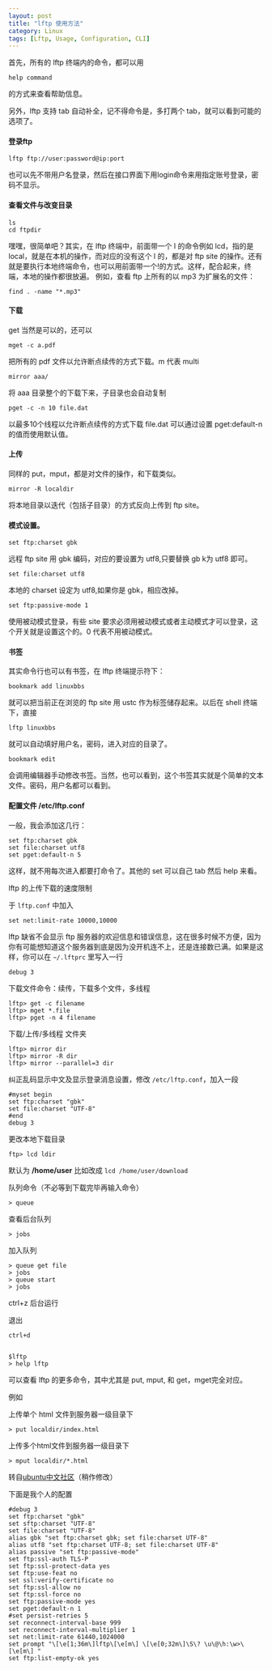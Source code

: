```yaml
---
layout: post
title: "lftp 使用方法"
category: Linux
tags: [Lftp, Usage, Configuration, CLI]
---
```


首先，所有的 lftp 终端内的命令，都可以用

    help command

的方式来查看帮助信息。

另外，lftp 支持 tab 自动补全，记不得命令是，多打两个 tab，就可以看到可能的选项了。

#### 登录ftp

    lftp ftp://user:password@ip:port

也可以先不带用户名登录，然后在接口界面下用login命令来用指定账号登录，密码不显示。

<!-- more -->

#### 查看文件与改变目录

    ls
    cd ftpdir

嘿嘿，很简单吧？其实，在 lftp 终端中，前面带一个 l 的命令例如 lcd，指的是 local，就是在本机的操作，而对应的没有这个 l 的，都是对 ftp site 的操作。还有就是要执行本地终端命令，也可以用前面带一个!的方式。这样，配合起来，终端，本地的操作都很放遍。
例如，查看 ftp 上所有的以 mp3 为扩展名的文件：

    find . -name "*.mp3"

#### 下载

get 当然是可以的，还可以

    mget -c a.pdf

把所有的 pdf 文件以允许断点续传的方式下载。m 代表 multi

    mirror aaa/

将 aaa 目录整个的下载下来，子目录也会自动复制

    pget -c -n 10 file.dat

以最多10个线程以允许断点续传的方式下载 file.dat
可以通过设置 pget:default-n 的值而使用默认值。

#### 上传

同样的 put，mput，都是对文件的操作，和下载类似。

    mirror -R localdir

将本地目录以迭代（包括子目录）的方式反向上传到 ftp site。

#### 模式设置。

    set ftp:charset gbk

远程 ftp site 用 gbk 编码，对应的要设置为 utf8,只要替换 gb k为 utf8 即可。

    set file:charset utf8

本地的 charset 设定为 utf8,如果你是 gbk，相应改掉。

    set ftp:passive-mode 1

使用被动模式登录，有些 site 要求必须用被动模式或者主动模式才可以登录，这个开关就是设置这个的。0 代表不用被动模式。

#### 书签

其实命令行也可以有书签，在 lftp 终端提示符下：

    bookmark add linuxbbs

就可以把当前正在浏览的 ftp site 用 ustc 作为标签储存起来。以后在 shell 终端下，直接

    lftp linuxbbs

就可以自动填好用户名，密码，进入对应的目录了。

    bookmark edit

会调用编辑器手动修改书签。当然，也可以看到，这个书签其实就是个简单的文本文件。密码，用户名都可以看到。

#### 配置文件 /etc/lftp.conf

一般，我会添加这几行：

    set ftp:charset gbk
    set file:charset utf8
    set pget:default-n 5

这样，就不用每次进入都要打命令了。其他的 set 可以自己 tab 然后 help 来看。

lftp 的上传下载的速度限制

于 `lftp.conf` 中加入

    set net:limit-rate 10000,10000

lftp 缺省不会显示 ftp 服务器的欢迎信息和错误信息，这在很多时候不方便，因为你有可能想知道这个服务器到底是因为没开机连不上，还是连接数已满。如果是这样，你可以在 `~/.lftprc` 里写入一行

    debug 3

下载文件命令：续传，下载多个文件，多线程

    lftp> get -c filename
    lftp> mget *.file
    lftp> pget -n 4 filename

下载/上传/多线程 文件夹

    lftp> mirror dir
    lftp> mirror -R dir
    lftp> mirror --parallel=3 dir

纠正乱码显示中文及显示登录消息设置，修改 `/etc/lftp.conf`，加入一段

    #myset begin
    set ftp:charset "gbk"
    set file:charset "UTF-8"
    #end
    debug 3

更改本地下载目录

    ftp> lcd ldir

默认为 **/home/user**
比如改成 `lcd /home/user/download`

队列命令（不必等到下载完毕再输入命令）

    > queue

查看后台队列

    > jobs

加入队列

    > queue get file
    > jobs
    > queue start
    > jobs

ctrl+z 后台运行

退出

    ctrl+d


    $lftp
    > help lftp

可以查看 lftp 的更多命令，其中尤其是 put, mput, 和 get，mget完全对应。

例如

上传单个 html 文件到服务器一级目录下

    > put localdir/index.html

上传多个html文件到服务器一级目录下

    > mput localdir/*.html


转自[ubuntu中文社区](http://forum.ubuntu.org.cn/viewtopic.php?f=73&t=59102)（稍作修改）

下面是我个人的配置

```
#debug 3
set ftp:charset "gbk"
set sftp:charset "UTF-8"
set file:charset "UTF-8"
alias gbk "set ftp:charset gbk; set file:charset UTF-8"
alias utf8 "set ftp:charset UTF-8; set file:charset UTF-8"
alias passive "set ftp:passive-mode"
set ftp:ssl-auth TLS-P
set ftp:ssl-protect-data yes
set ftp:use-feat no
set ssl:verify-certificate no
set ftp:ssl-allow no
set ftp:ssl-force no
set ftp:passive-mode yes
set pget:default-n 1
#set persist-retries 5
set reconnect-interval-base 999
set reconnect-interval-multiplier 1
set net:limit-rate 61440,1024000
set prompt "\[\e[1;36m\]lftp\[\e[m\] \[\e[0;32m\]\S\? \u\@\h:\w>\[\e[m\] "
set ftp:list-empty-ok yes
```
